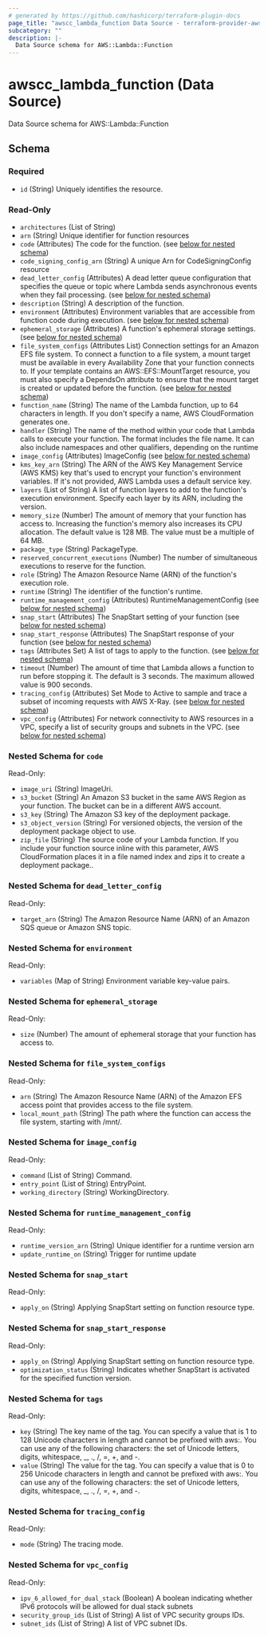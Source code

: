 ```yaml
---
# generated by https://github.com/hashicorp/terraform-plugin-docs
page_title: "awscc_lambda_function Data Source - terraform-provider-awscc"
subcategory: ""
description: |-
  Data Source schema for AWS::Lambda::Function
---
```


# awscc_lambda_function (Data Source)

Data Source schema for AWS::Lambda::Function



<!-- schema generated by tfplugindocs -->
## Schema

### Required

- `id` (String) Uniquely identifies the resource.

### Read-Only

- `architectures` (List of String)
- `arn` (String) Unique identifier for function resources
- `code` (Attributes) The code for the function. (see [below for nested schema](#nestedatt--code))
- `code_signing_config_arn` (String) A unique Arn for CodeSigningConfig resource
- `dead_letter_config` (Attributes) A dead letter queue configuration that specifies the queue or topic where Lambda sends asynchronous events when they fail processing. (see [below for nested schema](#nestedatt--dead_letter_config))
- `description` (String) A description of the function.
- `environment` (Attributes) Environment variables that are accessible from function code during execution. (see [below for nested schema](#nestedatt--environment))
- `ephemeral_storage` (Attributes) A function's ephemeral storage settings. (see [below for nested schema](#nestedatt--ephemeral_storage))
- `file_system_configs` (Attributes List) Connection settings for an Amazon EFS file system. To connect a function to a file system, a mount target must be available in every Availability Zone that your function connects to. If your template contains an AWS::EFS::MountTarget resource, you must also specify a DependsOn attribute to ensure that the mount target is created or updated before the function. (see [below for nested schema](#nestedatt--file_system_configs))
- `function_name` (String) The name of the Lambda function, up to 64 characters in length. If you don't specify a name, AWS CloudFormation generates one.
- `handler` (String) The name of the method within your code that Lambda calls to execute your function. The format includes the file name. It can also include namespaces and other qualifiers, depending on the runtime
- `image_config` (Attributes) ImageConfig (see [below for nested schema](#nestedatt--image_config))
- `kms_key_arn` (String) The ARN of the AWS Key Management Service (AWS KMS) key that's used to encrypt your function's environment variables. If it's not provided, AWS Lambda uses a default service key.
- `layers` (List of String) A list of function layers to add to the function's execution environment. Specify each layer by its ARN, including the version.
- `memory_size` (Number) The amount of memory that your function has access to. Increasing the function's memory also increases its CPU allocation. The default value is 128 MB. The value must be a multiple of 64 MB.
- `package_type` (String) PackageType.
- `reserved_concurrent_executions` (Number) The number of simultaneous executions to reserve for the function.
- `role` (String) The Amazon Resource Name (ARN) of the function's execution role.
- `runtime` (String) The identifier of the function's runtime.
- `runtime_management_config` (Attributes) RuntimeManagementConfig (see [below for nested schema](#nestedatt--runtime_management_config))
- `snap_start` (Attributes) The SnapStart setting of your function (see [below for nested schema](#nestedatt--snap_start))
- `snap_start_response` (Attributes) The SnapStart response of your function (see [below for nested schema](#nestedatt--snap_start_response))
- `tags` (Attributes Set) A list of tags to apply to the function. (see [below for nested schema](#nestedatt--tags))
- `timeout` (Number) The amount of time that Lambda allows a function to run before stopping it. The default is 3 seconds. The maximum allowed value is 900 seconds.
- `tracing_config` (Attributes) Set Mode to Active to sample and trace a subset of incoming requests with AWS X-Ray. (see [below for nested schema](#nestedatt--tracing_config))
- `vpc_config` (Attributes) For network connectivity to AWS resources in a VPC, specify a list of security groups and subnets in the VPC. (see [below for nested schema](#nestedatt--vpc_config))

<a id="nestedatt--code"></a>
### Nested Schema for `code`

Read-Only:

- `image_uri` (String) ImageUri.
- `s3_bucket` (String) An Amazon S3 bucket in the same AWS Region as your function. The bucket can be in a different AWS account.
- `s3_key` (String) The Amazon S3 key of the deployment package.
- `s3_object_version` (String) For versioned objects, the version of the deployment package object to use.
- `zip_file` (String) The source code of your Lambda function. If you include your function source inline with this parameter, AWS CloudFormation places it in a file named index and zips it to create a deployment package..


<a id="nestedatt--dead_letter_config"></a>
### Nested Schema for `dead_letter_config`

Read-Only:

- `target_arn` (String) The Amazon Resource Name (ARN) of an Amazon SQS queue or Amazon SNS topic.


<a id="nestedatt--environment"></a>
### Nested Schema for `environment`

Read-Only:

- `variables` (Map of String) Environment variable key-value pairs.


<a id="nestedatt--ephemeral_storage"></a>
### Nested Schema for `ephemeral_storage`

Read-Only:

- `size` (Number) The amount of ephemeral storage that your function has access to.


<a id="nestedatt--file_system_configs"></a>
### Nested Schema for `file_system_configs`

Read-Only:

- `arn` (String) The Amazon Resource Name (ARN) of the Amazon EFS access point that provides access to the file system.
- `local_mount_path` (String) The path where the function can access the file system, starting with /mnt/.


<a id="nestedatt--image_config"></a>
### Nested Schema for `image_config`

Read-Only:

- `command` (List of String) Command.
- `entry_point` (List of String) EntryPoint.
- `working_directory` (String) WorkingDirectory.


<a id="nestedatt--runtime_management_config"></a>
### Nested Schema for `runtime_management_config`

Read-Only:

- `runtime_version_arn` (String) Unique identifier for a runtime version arn
- `update_runtime_on` (String) Trigger for runtime update


<a id="nestedatt--snap_start"></a>
### Nested Schema for `snap_start`

Read-Only:

- `apply_on` (String) Applying SnapStart setting on function resource type.


<a id="nestedatt--snap_start_response"></a>
### Nested Schema for `snap_start_response`

Read-Only:

- `apply_on` (String) Applying SnapStart setting on function resource type.
- `optimization_status` (String) Indicates whether SnapStart is activated for the specified function version.


<a id="nestedatt--tags"></a>
### Nested Schema for `tags`

Read-Only:

- `key` (String) The key name of the tag. You can specify a value that is 1 to 128 Unicode characters in length and cannot be prefixed with aws:. You can use any of the following characters: the set of Unicode letters, digits, whitespace, _, ., /, =, +, and -.
- `value` (String) The value for the tag. You can specify a value that is 0 to 256 Unicode characters in length and cannot be prefixed with aws:. You can use any of the following characters: the set of Unicode letters, digits, whitespace, _, ., /, =, +, and -.


<a id="nestedatt--tracing_config"></a>
### Nested Schema for `tracing_config`

Read-Only:

- `mode` (String) The tracing mode.


<a id="nestedatt--vpc_config"></a>
### Nested Schema for `vpc_config`

Read-Only:

- `ipv_6_allowed_for_dual_stack` (Boolean) A boolean indicating whether IPv6 protocols will be allowed for dual stack subnets
- `security_group_ids` (List of String) A list of VPC security groups IDs.
- `subnet_ids` (List of String) A list of VPC subnet IDs.
